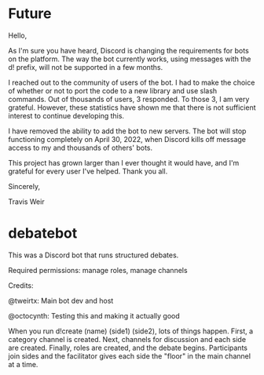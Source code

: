 # Future
Hello,

As I'm sure you have heard, Discord is changing the requirements for bots on the platform. The way the bot currently works, using messages with the d! prefix, will not be supported in a few months.

I reached out to the community of users of the bot. I had to make the choice of whether or not to port the code to a new library and use slash commands. Out of thousands of users, 3 responded. To those 3, I am very grateful. However, these statistics have shown me that there is not sufficient interest to continue developing this.

I have removed the ability to add the bot to new servers. The bot will stop functioning completely on April 30, 2022, when Discord kills off message access to my and thousands of others' bots.

This project has grown larger than I ever thought it would have, and I'm grateful for every user I've helped. Thank you all.

Sincerely,

Travis Weir

# debatebot
This was a Discord bot that runs structured debates. 

Required permissions: manage roles, manage channels

Credits:

@tweirtx: Main bot dev and host

@octocynth: Testing this and making it actually good

When you run d!create (name) (side1) (side2), lots of things happen. First, a category channel is created. Next, channels for discussion and each side are created. Finally, roles are created, and the debate begins. Participants join sides and the facilitator gives each side the "floor" in the main channel at a time.
